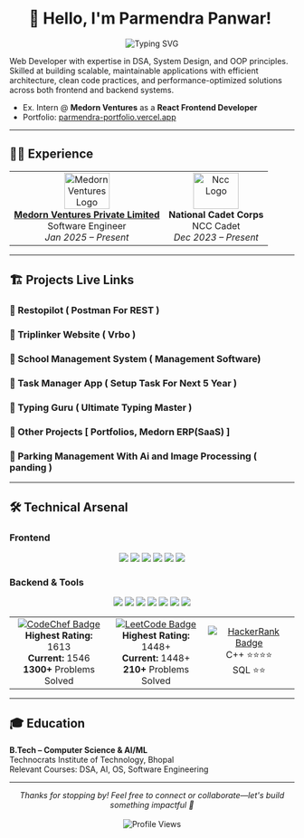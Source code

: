 <div align="center">
  <h1><strong>👋 Hello, I'm Parmendra Panwar!</strong>&nbsp;</h1>
  <img 
    src="https://readme-typing-svg.herokuapp.com?font=Fira+Code&weight=600&size=26&duration=3000&pause=1000&color=0969DA&center=false&vCenter=true&width=400&lines=Full+Stack+Developer;Frontend+Engineer+(React%2FTS);DSA+Problem+Solver"
    alt="Typing SVG" />
</div>




Web Developer with expertise in DSA, System Design, and OOP principles. Skilled at building scalable, maintainable applications with efficient architecture, clean code practices, and performance-optimized solutions across both frontend and backend systems.
- Ex. Intern @ **Medorn Ventures** as a **React Frontend Developer**
- Portfolio: [parmendra-portfolio.vercel.app](https://parmendra-portfolio.vercel.app/)

---

## 🧑‍💻 Experience

<div align="center">
  <table>
    <tr>
      <td align="center">
        <img src="https://medorn.com/images/medorn-logo.png" height="64" width="80" alt="Medorn Ventures Logo"/>
        <br />
        <a href="https://medorn.com" title="Medorn - MR Reporting software" class="ml-2 text-black"> 
          <strong>Medorn Ventures Private Limited</strong>
        </a>
        <br />Software Engineer
        <br /><i>Jan 2025 – Present</i>
      </td>
      <td align="center">
        <img src="https://www.vhv.rs/dpng/d/423-4236988_n-ncc-india-hd-png-download.png" height="64" width="80" alt="Ncc Logo"/>
        <br /><strong>National Cadet Corps</strong>
        <br />NCC Cadet
        <br /><i>Dec 2023 – Present</i>
      </td>
    </tr>
  </table>
</div>

---

## 🏗️ Projects Live Links

### 🔹 Restopilot ( Postman For REST )

### 🔹 Triplinker Website ( Vrbo )

### 🔹 School Management System ( Management Software)

### 🔹 Task Manager App ( Setup Task For Next 5 Year )

### 🔹 Typing Guru ( Ultimate Typing Master )

### 🔹 Other Projects [ Portfolios, Medorn ERP(SaaS) ]

### 🔹 Parking Management With Ai and Image Processing ( panding )

---

## 🛠️ Technical Arsenal

### Frontend 
<p align="center">
  <img src="https://img.shields.io/badge/React-20232A?style=for-the-badge&logo=react&logoColor=61DAFB" />
  <img src="https://img.shields.io/badge/next.js-000000?style=for-the-badge&logo=nextdotjs&logoColor=white" />
  <img src="https://img.shields.io/badge/Redux-593D88?style=for-the-badge&logo=redux&logoColor=white" />
  <img src="https://img.shields.io/badge/Tailwind_CSS-38B2AC?style=for-the-badge&logo=tailwind-css&logoColor=white" />
  <img src="https://img.shields.io/badge/JavaScript-F7DF1E?style=for-the-badge&logo=javascript&logoColor=black" />
  <img src="https://img.shields.io/badge/TypeScript-007ACC?style=for-the-badge&logo=typescript&logoColor=white" />
</p>

### Backend & Tools
<p align="center">
  <img src="https://img.shields.io/badge/Node.js-339933?style=for-the-badge&logo=nodedotjs&logoColor=white" />
  <img src="https://img.shields.io/badge/Express.js-000000?style=for-the-badge&logo=express&logoColor=white" />
  <img src="https://img.shields.io/badge/MongoDB-4EA94B?style=for-the-badge&logo=mongodb&logoColor=white" />
  <img src="https://img.shields.io/badge/GitHub_Actions-2088FF?style=for-the-badge&logo=github-actions&logoColor=white" />
  <img src="https://img.shields.io/badge/Git-F05032?style=for-the-badge&logo=git&logoColor=white" />
  <img src="https://img.shields.io/badge/Postman-FF6C37?style=for-the-badge&logo=postman&logoColor=white" />
  <img src="https://img.shields.io/badge/Visual_Studio_Code-0078D4?style=for-the-badge&logo=visual%20studio%20code&logoColor=white" />
</p>

<div align="center"> <table> <tr> <td align="center"> <a href="https://www.codechef.com/users/paras4554"> <img src="https://img.shields.io/badge/CodeChef-CC5136?style=for-the-badge&logo=codechef&logoColor=white" alt="CodeChef Badge" /> </a> <br /> <b>Highest Rating:</b> 1613 <br /> <b>Current:</b> 1546 <br /> <b>1300+</b> Problems Solved </td> <td align="center"> <a href="https://leetcode.com/u/paras4554/"> <img src="https://img.shields.io/badge/LeetCode-FFA116?style=for-the-badge&logo=leetcode&logoColor=black" alt="LeetCode Badge" /> </a> <br /> <b>Highest Rating:</b> 1448+ <br /> <b>Current:</b> 1448+ <br /> <b>210+</b> Problems Solved </td> <td align="center"> <a href="https://www.hackerrank.com/your-username"> <img src="https://img.shields.io/badge/HackerRank-00EA64?style=for-the-badge&logo=hackerrank&logoColor=white" alt="HackerRank Badge" /> </a> <br /> C++ ⭐⭐⭐⭐ <br /> SQL ⭐⭐ </td> </tr> </table> </div>

---

## 🎓 Education

**B.Tech – Computer Science & AI/ML**  
Technocrats Institute of Technology, Bhopal  
Relevant Courses: DSA, AI, OS, Software Engineering

---

<div align="center">
  <i>Thanks for stopping by! Feel free to connect or collaborate—let's build something impactful 🚀</i>
  <br /><br />
  <img src="https://komarev.com/ghpvc/?username=Parmendra-Panwar&style=flat-square&color=blue" alt="Profile Views"/>
</div>
